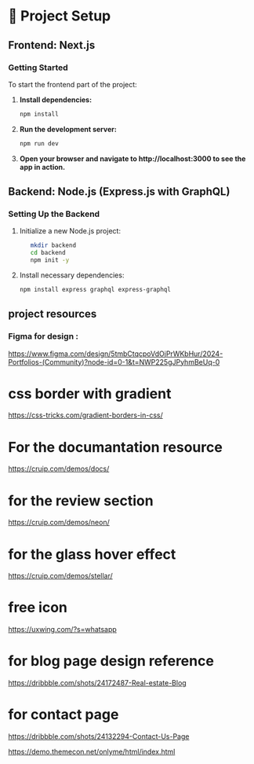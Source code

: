 # 🚀 Project Setup

## Frontend: Next.js

### Getting Started

To start the frontend part of the project:

1. **Install dependencies:**
   ```bash
   npm install

2. **Run the development server:**
    ```bash
    npm run dev

3. **Open your browser and navigate to http://localhost:3000 to see the app in action.**


## Backend: Node.js (Express.js with GraphQL)

### Setting Up the Backend

1. Initialize a new Node.js project:
    ```bash
       mkdir backend
       cd backend
       npm init -y

2. Install necessary dependencies:
    ```bash
    npm install express graphql express-graphql

## project resources
### Figma for design :
 https://www.figma.com/design/5tmbCtqcpoVdOjPrWKbHur/2024-Portfolios-(Community)?node-id=0-1&t=NWP225gJPyhmBeUq-0

# css border with gradient

https://css-tricks.com/gradient-borders-in-css/



# For the documantation resource
https://cruip.com/demos/docs/

# for the review section
https://cruip.com/demos/neon/

# for the glass hover effect
https://cruip.com/demos/stellar/

# free icon
https://uxwing.com/?s=whatsapp

# for blog page design reference
https://dribbble.com/shots/24172487-Real-estate-Blog

# for contact page 
https://dribbble.com/shots/24132294-Contact-Us-Page



https://demo.themecon.net/onlyme/html/index.html